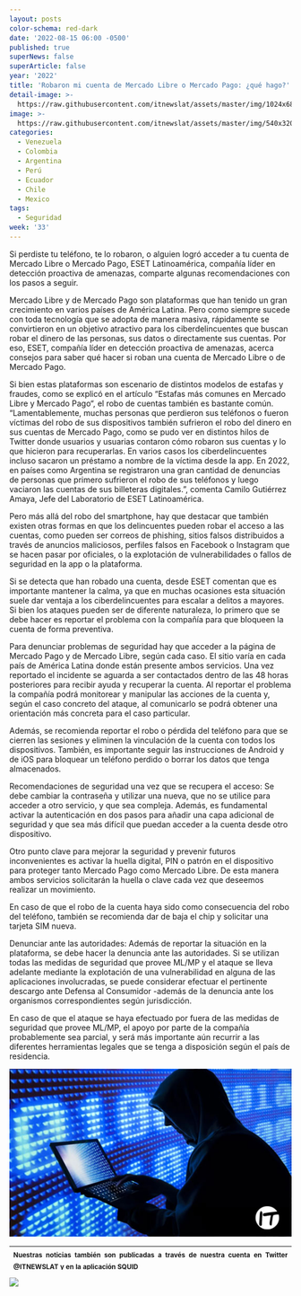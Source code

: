 ```yaml
---
layout: posts
color-schema: red-dark
date: '2022-08-15 06:00 -0500'
published: true
superNews: false
superArticle: false
year: '2022'
title: 'Robaron mi cuenta de Mercado Libre o Mercado Pago: ¿qué hago?'
detail-image: >-
  https://raw.githubusercontent.com/itnewslat/assets/master/img/1024x680/Ataque-Hacker-G.jpg
image: >-
  https://raw.githubusercontent.com/itnewslat/assets/master/img/540x320/Ataque-Hacker-P.jpg
categories:
  - Venezuela
  - Colombia
  - Argentina
  - Perú
  - Ecuador
  - Chile
  - Mexico
tags:
  - Seguridad
week: '33'
---
```

Si perdiste tu teléfono, te lo robaron, o alguien logró acceder a tu cuenta de Mercado Libre o Mercado Pago, ESET Latinoamérica, compañía líder en detección proactiva de amenazas, comparte algunas recomendaciones con los pasos a seguir.
 
Mercado Libre y de Mercado Pago son plataformas que han tenido un gran crecimiento en varios países de América Latina. Pero como siempre sucede con toda tecnología que se adopta de manera masiva, rápidamente se convirtieron en un objetivo atractivo para los ciberdelincuentes que buscan robar el dinero de las personas, sus datos o directamente sus cuentas. Por eso, ESET, compañía líder en detección proactiva de amenazas, acerca consejos para saber qué hacer si roban una cuenta de Mercado Libre o de Mercado Pago.
 
Si bien estas plataformas son escenario de distintos modelos de estafas y fraudes, como se explicó en el artículo “Estafas más comunes en Mercado Libre y Mercado Pago“, el robo de cuentas también es bastante común. “Lamentablemente, muchas personas que perdieron sus teléfonos o fueron víctimas del robo de sus dispositivos también sufrieron el robo del dinero en sus cuentas de Mercado Pago, como se pudo ver en distintos hilos de Twitter donde usuarios y usuarias contaron cómo robaron sus cuentas y lo que hicieron para recuperarlas. En varios casos los ciberdelincuentes incluso sacaron un préstamo a nombre de la víctima desde la app. En 2022, en países como Argentina se registraron una gran cantidad de denuncias de personas que primero sufrieron el robo de sus teléfonos y luego vaciaron las cuentas de sus billeteras digitales.”, comenta Camilo Gutiérrez Amaya, Jefe del Laboratorio de ESET Latinoamérica.
 
Pero más allá del robo del smartphone, hay que destacar que también existen otras formas en que los delincuentes pueden robar el acceso a las cuentas, como pueden ser correos de phishing, sitios falsos distribuidos a través de anuncios maliciosos, perfiles falsos en Facebook o Instagram que se hacen pasar por oficiales, o la explotación de vulnerabilidades o fallos de seguridad en la app o la plataforma.
 
Si se detecta que han robado una cuenta, desde ESET comentan que es importante mantener la calma, ya que en muchas ocasiones esta situación suele dar ventaja a los ciberdelincuentes para escalar a delitos a mayores. Si bien los ataques pueden ser de diferente naturaleza, lo primero que se debe hacer es reportar el problema con la compañía para que bloqueen la cuenta de forma preventiva.
 
Para denunciar problemas de seguridad hay que acceder a la página de Mercado Pago y de Mercado Libre, según cada caso. El sitio varía en cada país de América Latina donde están presente ambos servicios. Una vez reportado el incidente se aguarda a ser contactados dentro de las 48 horas posteriores para recibir ayuda y recuperar la cuenta. Al reportar el problema la compañía podrá monitorear y manipular las acciones de la cuenta y, según el caso concreto del ataque, al comunicarlo se podrá obtener una orientación más concreta para el caso particular.
 
Además, se recomienda reportar el robo o pérdida del teléfono para que se cierren las sesiones y eliminen la vinculación de la cuenta con todos los dispositivos. También, es importante seguir las instrucciones de Android y de iOS para bloquear un teléfono perdido o borrar los datos que tenga almacenados.
 

Recomendaciones de seguridad una vez que se recupera el acceso: Se debe cambiar la contraseña y utilizar una nueva, que no se utilice para acceder a otro servicio, y que sea compleja. Además, es fundamental activar la autenticación en dos pasos para añadir una capa adicional de seguridad y que sea más difícil que puedan acceder a la cuenta desde otro dispositivo.
 
Otro punto clave para mejorar la seguridad y prevenir futuros inconvenientes es activar la huella digital, PIN o patrón en el dispositivo para proteger tanto Mercado Pago como Mercado Libre. De esta manera ambos servicios solicitarán la huella o clave cada vez que deseemos realizar un movimiento.
 
En caso de que el robo de la cuenta haya sido como consecuencia del robo del teléfono, también se recomienda dar de baja el chip y solicitar una tarjeta SIM nueva.
 
Denunciar ante las autoridades: Además de reportar la situación en la plataforma, se debe hacer la denuncia ante las autoridades. Si se utilizan todas las medidas de seguridad que provee ML/MP y el ataque se lleva adelante mediante la explotación de una vulnerabilidad en alguna de las aplicaciones involucradas, se puede considerar efectuar el pertinente descargo ante Defensa al Consumidor -además de la denuncia ante los organismos correspondientes según jurisdicción.
 
En caso de que el ataque se haya efectuado por fuera de las medidas de seguridad que provee ML/MP, el apoyo por parte de la compañía probablemente sea parcial, y será más importante aún recurrir a las diferentes herramientas legales que se tenga a disposición según el país de residencia.


![](https://raw.githubusercontent.com/itnewslat/assets/master/img/540x320/Ataque-Hacker-P.jpg)

<table style="height: 42px;" width="569">
<tbody>
<tr>
<td style="text-align: justify;"><sub><strong>Nuestras noticias también son publicadas a través de nuestra cuenta en Twitter <a href="https://twitter.com/itnewslat?lang=es">@ITNEWSLAT</a> y en la aplicación <a href="https://squidapp.co/en/">SQUID</a></strong></sub></td>
</tr>
</tbody>
</table>

<img src="https://tracker.metricool.com/c3po.jpg?hash=56f88a41e39ab42c063cc51676587a04"/>